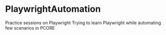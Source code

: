 # PlaywrightAutomation
Practice sessions on Playwright
Trying to learn Playwright while automating few scenarios in PCORE
